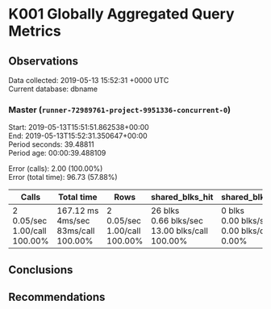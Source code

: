 # K001 Globally Aggregated Query Metrics

## Observations ##
Data collected: 2019-05-13 15:52:31 +0000 UTC  
Current database: dbname  



### Master (`runner-72989761-project-9951336-concurrent-0`) ###
Start: 2019-05-13T15:51:51.862538+00:00  
End: 2019-05-13T15:52:31.350647+00:00  
Period seconds: 39.48811  
Period age: 00:00:39.488109  

Error (calls): 2.00 (100.00%)  
Error (total time): 96.73 (57.88%)

| Calls | Total&nbsp;time | Rows | shared_blks_hit | shared_blks_read | shared_blks_dirtied | shared_blks_written | blk_read_time | blk_write_time | kcache_reads | kcache_writes | kcache_user_time_ms | kcache_system_time |
|-------|------------|------|-----------------|------------------|---------------------|---------------------|---------------|----------------|--------------|---------------|---------------------|--------------------|
|2<br/>0.05/sec<br/>1.00/call<br/>100.00% |167.12&nbsp;ms<br/>4ms/sec<br/>83ms/call<br/>100.00% |2<br/>0.05/sec<br/>1.00/call<br/>100.00% |26&nbsp;blks<br/>0.66&nbsp;blks/sec<br/>13.00&nbsp;blks/call<br/>100.00% |0&nbsp;blks<br/>0.00&nbsp;blks/sec<br/>0.00&nbsp;blks/call<br/>0.00% |0&nbsp;blks<br/>0.00&nbsp;blks/sec<br/>0.00&nbsp;blks/call<br/>0.00% |0&nbsp;blks<br/>0.00&nbsp;blks/sec<br/>0.00&nbsp;blks/call<br/>0.00% |0.00&nbsp;ms<br/>0ms/sec<br/>0ms/call<br/>0.00% |0.00&nbsp;ms<br/>0ms/sec<br/>0ms/call<br/>0.00% |0.00&nbsp;bytes<br/>0.00&nbsp;bytes/sec<br/>0.00&nbsp;bytes/call<br/>0.00% |0.00&nbsp;bytes<br/>0.00&nbsp;bytes/sec<br/>0.00&nbsp;bytes/call<br/>0.00% |0.00&nbsp;ms<br/>0ms/sec<br/>0ms/call<br/>0.00% |0.00&nbsp;ms<br/>0ms/sec<br/>0ms/call<br/>0.00%|





## Conclusions ##


## Recommendations ##

